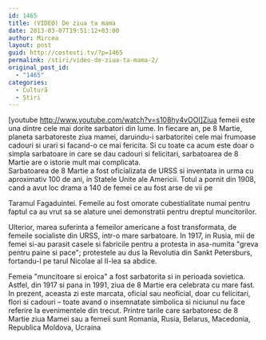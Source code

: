 ```yaml
---
id: 1465
title: (VIDEO) De ziua ta mama
date: 2013-03-07T19:51:12+03:00
author: Mircea
layout: post
guid: http://costesti.tv/?p=1465
permalink: /stiri/video-de-ziua-ta-mama-2/
original_post_id:
  - "1465"
categories:
  - Cultură
  - Știri
---
```

[youtube http://www.youtube.com/watch?v=s108hy4vOOI]Ziua femeii este una dintre cele mai dorite sarbatori din lume. In fiecare an, pe 8 Martie, planeta sarbatoreste ziua mamei, daruindu-i sarbatoritei cele mai frumoase cadouri si urari si facand-o ce mai fericita. Si cu toate ca acum este doar o simpla sarbatoare in care se dau cadouri si felicitari, sarbatoarea de 8 Martie are o istorie mult mai complicata.  
Sarbatoarea de 8 Martie a fost oficializata de URSS si inventata in urma cu aproximativ 100 de ani, in Statele Unite ale Americii. Totul a pornit din 1908, cand a avut loc drama a 140 de femei ce au fost arse de vii pe 

  
Taramul Fagaduintei. Femeile au fost omorate cubestialitate numai pentru faptul ca au vrut sa se alature unei demonstratii pentru dreptul muncitorilor. 

  
Ulterior, marea suferinta a femeilor americane a fost transformata, de femeile socialiste din URSS, intr-o mare sarbatoare. In 1917, in Rusia, mii de femei si-au parasit casele si fabricile pentru a protesta in asa-numita "greva pentru paine si pace"; protestele au dus la Revolutia din Sankt Petersburs, fortandu-l pe tarul Nicolae al II-lea sa abdice. 

  
Femeia "muncitoare si eroica" a fost sarbatorita si in perioada sovietica. Astfel, din 1917 si pana in 1991, ziua de 8 Martie era celebrata cu mare fast. In prezent, aceasta zi este marcata, oficial sau neoficial, doar cu felicitari, flori si cadouri &ndash; toate avand o insemnatate simbolica si niciunul nu face referire la evenimentele din trecut. Printre tarile care sarbatoresc de 8 Martie ziua Mamei sau a femeii sunt Romania, Rusia, Belarus, Macedonia, Republica Moldova, Ucraina
